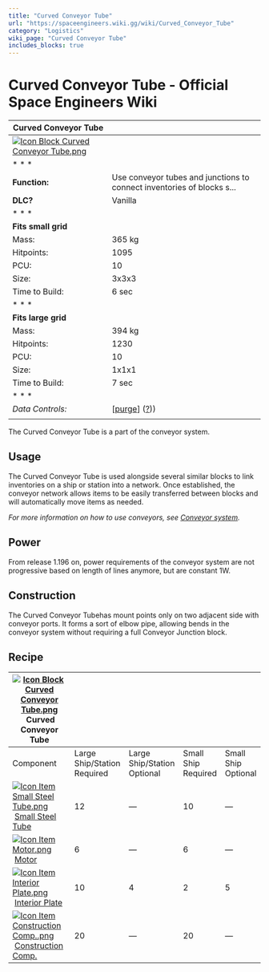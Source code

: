```yaml
---
title: "Curved Conveyor Tube"
url: "https://spaceengineers.wiki.gg/wiki/Curved_Conveyor_Tube"
category: "Logistics"
wiki_page: "Curved Conveyor Tube"
includes_blocks: true
---
```


# Curved Conveyor Tube - Official Space Engineers Wiki

| Curved Conveyor Tube |     |
| --- | --- |
| [![Icon Block Curved Conveyor Tube.png](https://spaceengineers.wiki.gg/images/c/c0/Icon_Block_Curved_Conveyor_Tube.png?234f56)](https://spaceengineers.wiki.gg/wiki/File:Icon_Block_Curved_Conveyor_Tube.png) |     |
| * * * |     |
| **Function:** | Use conveyor tubes and junctions to connect inventories of blocks s... |
| **DLC?** | Vanilla |
| * * * |     |
| **Fits small grid** |     |
| Mass: | 365 kg |
| Hitpoints: | 1095 |
| PCU: | 10  |
| Size: | 3x3x3 |
| Time to Build: | 6 sec |
| * * * |     |
| **Fits large grid** |     |
| Mass: | 394 kg |
| Hitpoints: | 1230 |
| PCU: | 10  |
| Size: | 1x1x1 |
| Time to Build: | 7 sec |
| * * * |     |
| _Data Controls:_ | \[[purge](https://spaceengineers.wiki.gg/wiki/Curved_Conveyor_Tube?action=purge)\] ([?](https://spaceengineers.wiki.gg/wiki/Template:Info_Block))) |
|     |     |

The Curved Conveyor Tube is a part of the conveyor system.

## Usage

The Curved Conveyor Tube is used alongside several similar blocks to link inventories on a ship or station into a network. Once established, the conveyor network allows items to be easily transferred between blocks and will automatically move items as needed.

_For more information on how to use conveyors, see [Conveyor system](https://spaceengineers.wiki.gg/wiki/Conveyor_system "Conveyor system")._

## Power

From release 1.196 on, power requirements of the conveyor system are not progressive based on length of lines anymore, but are constant 1W.

## Construction

The Curved Conveyor Tubehas mount points only on two adjacent side with conveyor ports. It forms a sort of elbow pipe, allowing bends in the conveyor system without requiring a full Conveyor Junction block.

## Recipe

| [![Icon Block Curved Conveyor Tube.png](https://spaceengineers.wiki.gg/images/thumb/c/c0/Icon_Block_Curved_Conveyor_Tube.png/21px-Icon_Block_Curved_Conveyor_Tube.png?234f56)](https://spaceengineers.wiki.gg/wiki/Curved_Conveyor_Tube "Curved Conveyor Tube") Curved Conveyor Tube |     |     |     |     |
| --- | --- | --- | --- | --- |
| Component | Large Ship/Station  <br>Required | Large Ship/Station  <br>Optional | Small Ship  <br>Required | Small Ship  <br>Optional |
| [![Icon Item Small Steel Tube.png](https://spaceengineers.wiki.gg/images/thumb/f/f7/Icon_Item_Small_Steel_Tube.png/21px-Icon_Item_Small_Steel_Tube.png?4fe418)](https://spaceengineers.wiki.gg/wiki/Small_Steel_Tube "Small Steel Tube") [Small Steel Tube](https://spaceengineers.wiki.gg/wiki/Small_Steel_Tube "Small Steel Tube") | 12  | —   | 10  | —   |
| [![Icon Item Motor.png](https://spaceengineers.wiki.gg/images/thumb/2/2c/Icon_Item_Motor.png/21px-Icon_Item_Motor.png?4a2f3f)](https://spaceengineers.wiki.gg/wiki/Motor "Motor") [Motor](https://spaceengineers.wiki.gg/wiki/Motor "Motor") | 6   | —   | 6   | —   |
| [![Icon Item Interior Plate.png](https://spaceengineers.wiki.gg/images/thumb/7/77/Icon_Item_Interior_Plate.png/21px-Icon_Item_Interior_Plate.png?d80f8e)](https://spaceengineers.wiki.gg/wiki/Interior_Plate "Interior Plate") [Interior Plate](https://spaceengineers.wiki.gg/wiki/Interior_Plate "Interior Plate") | 10  | 4   | 2   | 5   |
| [![Icon Item Construction Comp..png](https://spaceengineers.wiki.gg/images/thumb/4/45/Icon_Item_Construction_Comp..png/21px-Icon_Item_Construction_Comp..png?cdc26f)](https://spaceengineers.wiki.gg/wiki/Construction_Comp. "Construction Comp.") [Construction Comp.](https://spaceengineers.wiki.gg/wiki/Construction_Comp. "Construction Comp.") | 20  | —   | 20  | —   |